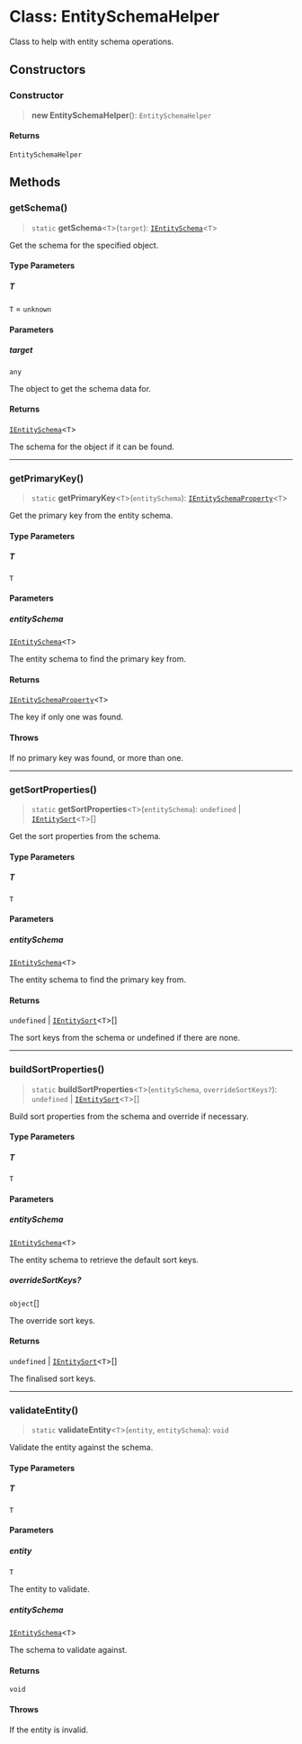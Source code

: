 # Class: EntitySchemaHelper

Class to help with entity schema operations.

## Constructors

### Constructor

> **new EntitySchemaHelper**(): `EntitySchemaHelper`

#### Returns

`EntitySchemaHelper`

## Methods

### getSchema()

> `static` **getSchema**\<`T`\>(`target`): [`IEntitySchema`](../interfaces/IEntitySchema.md)\<`T`\>

Get the schema for the specified object.

#### Type Parameters

##### T

`T` = `unknown`

#### Parameters

##### target

`any`

The object to get the schema data for.

#### Returns

[`IEntitySchema`](../interfaces/IEntitySchema.md)\<`T`\>

The schema for the object if it can be found.

***

### getPrimaryKey()

> `static` **getPrimaryKey**\<`T`\>(`entitySchema`): [`IEntitySchemaProperty`](../interfaces/IEntitySchemaProperty.md)\<`T`\>

Get the primary key from the entity schema.

#### Type Parameters

##### T

`T`

#### Parameters

##### entitySchema

[`IEntitySchema`](../interfaces/IEntitySchema.md)\<`T`\>

The entity schema to find the primary key from.

#### Returns

[`IEntitySchemaProperty`](../interfaces/IEntitySchemaProperty.md)\<`T`\>

The key if only one was found.

#### Throws

If no primary key was found, or more than one.

***

### getSortProperties()

> `static` **getSortProperties**\<`T`\>(`entitySchema`): `undefined` \| [`IEntitySort`](../interfaces/IEntitySort.md)\<`T`\>[]

Get the sort properties from the schema.

#### Type Parameters

##### T

`T`

#### Parameters

##### entitySchema

[`IEntitySchema`](../interfaces/IEntitySchema.md)\<`T`\>

The entity schema to find the primary key from.

#### Returns

`undefined` \| [`IEntitySort`](../interfaces/IEntitySort.md)\<`T`\>[]

The sort keys from the schema or undefined if there are none.

***

### buildSortProperties()

> `static` **buildSortProperties**\<`T`\>(`entitySchema`, `overrideSortKeys?`): `undefined` \| [`IEntitySort`](../interfaces/IEntitySort.md)\<`T`\>[]

Build sort properties from the schema and override if necessary.

#### Type Parameters

##### T

`T`

#### Parameters

##### entitySchema

[`IEntitySchema`](../interfaces/IEntitySchema.md)\<`T`\>

The entity schema to retrieve the default sort keys.

##### overrideSortKeys?

`object`[]

The override sort keys.

#### Returns

`undefined` \| [`IEntitySort`](../interfaces/IEntitySort.md)\<`T`\>[]

The finalised sort keys.

***

### validateEntity()

> `static` **validateEntity**\<`T`\>(`entity`, `entitySchema`): `void`

Validate the entity against the schema.

#### Type Parameters

##### T

`T`

#### Parameters

##### entity

`T`

The entity to validate.

##### entitySchema

[`IEntitySchema`](../interfaces/IEntitySchema.md)\<`T`\>

The schema to validate against.

#### Returns

`void`

#### Throws

If the entity is invalid.
